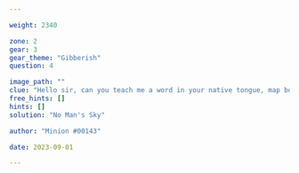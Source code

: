 ```yaml
---

weight: 2340

zone: 2
gear: 3
gear_theme: "Gibberish"
question: 4

image_path: ""
clue: "Hello sir, can you teach me a word in your native tongue, map book?"
free_hints: []
hints: []
solution: "No Man's Sky"

author: "Minion #00143"

date: 2023-09-01

---
```


